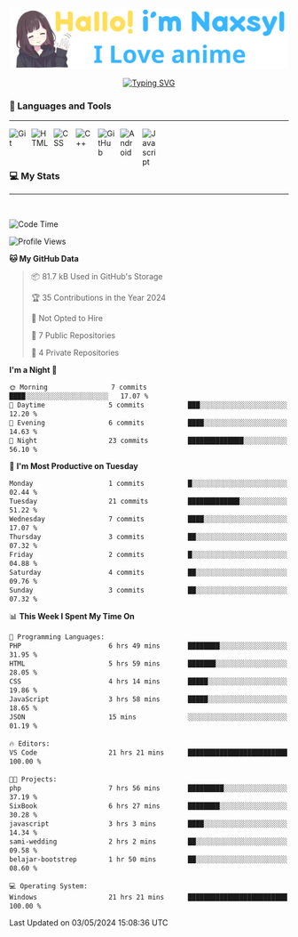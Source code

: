 <p align="center"><a href="https://github.com/Naxsyl"><img width=580px alt="Hello, I'm Naxsyl. I Love Anime" src="img/banner.png" /></a></p>

<p align="center">
<a href="https://git.io/typing-svg"><img src="https://readme-typing-svg.herokuapp.com?font=Fira+Code&weight=600&size=22&pause=1000&center=true&vCenter=true&random=false&width=435&lines=Newbie+Programmer;Back-end+web+and+app+developer;Learn+Something+Interesting" alt="Typing SVG" /></a>
</p>

### 🧰 Languages and Tools

---

<img align="left" alt="Git" width="30px" style="padding-right:10px;" src="https://cdn.jsdelivr.net/gh/devicons/devicon/icons/git/git-original.svg" />
<img align="left" alt="HTML" width="30px" style="padding-right:10px;" src="https://cdn.jsdelivr.net/gh/devicons/devicon/icons/html5/html5-plain.svg" />
<img align="left" alt="CSS" width="30px" style="padding-right:10px;" src="https://cdn.jsdelivr.net/gh/devicons/devicon/icons/css3/css3-plain.svg" />
<img align="left" alt="C++" width="30px" style="padding-right:10px;" src="https://cdn.jsdelivr.net/gh/devicons/devicon/icons/cplusplus/cplusplus-line.svg" />
<img align="left" alt="GitHub" width="30px" style="padding-right:10px;" src="https://cdn.jsdelivr.net/gh/devicons/devicon/icons/github/github-original.svg" />
<img align="left" alt="Android" width="30px" style="padding-right:10px;" src="https://cdn.jsdelivr.net/gh/devicons/devicon/icons/android/android-plain.svg" />
<img align="left" alt="Javascript" width="30px" style="padding-right:10px;" src="https://cdn.jsdelivr.net/gh/devicons/devicon@latest/icons/javascript/javascript-original.svg" />
<br>
<br>
<br>


### 💻 My Stats

---

<br>

<!--START_SECTION:waka-->
![Code Time](http://img.shields.io/badge/Code%20Time-47%20hrs%2017%20mins-blue)

![Profile Views](http://img.shields.io/badge/Profile%20Views-14-blue)

**🐱 My GitHub Data** 

> 📦 81.7 kB Used in GitHub's Storage 
 > 
> 🏆 35 Contributions in the Year 2024
 > 
> 🚫 Not Opted to Hire
 > 
> 📜 7 Public Repositories 
 > 
> 🔑 4 Private Repositories 
 > 
**I'm a Night 🦉** 

```text
🌞 Morning                7 commits           ████░░░░░░░░░░░░░░░░░░░░░   17.07 % 
🌆 Daytime                5 commits           ███░░░░░░░░░░░░░░░░░░░░░░   12.20 % 
🌃 Evening                6 commits           ████░░░░░░░░░░░░░░░░░░░░░   14.63 % 
🌙 Night                  23 commits          ██████████████░░░░░░░░░░░   56.10 % 
```
📅 **I'm Most Productive on Tuesday** 

```text
Monday                   1 commits           █░░░░░░░░░░░░░░░░░░░░░░░░   02.44 % 
Tuesday                  21 commits          █████████████░░░░░░░░░░░░   51.22 % 
Wednesday                7 commits           ████░░░░░░░░░░░░░░░░░░░░░   17.07 % 
Thursday                 3 commits           ██░░░░░░░░░░░░░░░░░░░░░░░   07.32 % 
Friday                   2 commits           █░░░░░░░░░░░░░░░░░░░░░░░░   04.88 % 
Saturday                 4 commits           ██░░░░░░░░░░░░░░░░░░░░░░░   09.76 % 
Sunday                   3 commits           ██░░░░░░░░░░░░░░░░░░░░░░░   07.32 % 
```


📊 **This Week I Spent My Time On** 

```text
💬 Programming Languages: 
PHP                      6 hrs 49 mins       ████████░░░░░░░░░░░░░░░░░   31.95 % 
HTML                     5 hrs 59 mins       ███████░░░░░░░░░░░░░░░░░░   28.05 % 
CSS                      4 hrs 14 mins       █████░░░░░░░░░░░░░░░░░░░░   19.86 % 
JavaScript               3 hrs 58 mins       █████░░░░░░░░░░░░░░░░░░░░   18.65 % 
JSON                     15 mins             ░░░░░░░░░░░░░░░░░░░░░░░░░   01.19 % 

🔥 Editors: 
VS Code                  21 hrs 21 mins      █████████████████████████   100.00 % 

🐱‍💻 Projects: 
php                      7 hrs 56 mins       █████████░░░░░░░░░░░░░░░░   37.19 % 
SixBook                  6 hrs 27 mins       ████████░░░░░░░░░░░░░░░░░   30.28 % 
javascript               3 hrs 3 mins        ████░░░░░░░░░░░░░░░░░░░░░   14.34 % 
sami-wedding             2 hrs 2 mins        ██░░░░░░░░░░░░░░░░░░░░░░░   09.58 % 
belajar-bootstrep        1 hr 50 mins        ██░░░░░░░░░░░░░░░░░░░░░░░   08.60 % 

💻 Operating System: 
Windows                  21 hrs 21 mins      █████████████████████████   100.00 % 
```


 Last Updated on 03/05/2024 15:08:36 UTC
<!--END_SECTION:waka-->
